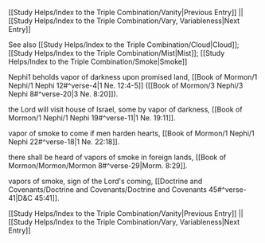 [[Study Helps/Index to the Triple Combination/Vanity|Previous Entry]]  ||  [[Study Helps/Index to the Triple Combination/Vary, Variableness|Next Entry]]

 See also [[Study Helps/Index to the Triple Combination/Cloud|Cloud]]; [[Study Helps/Index to the Triple Combination/Mist|Mist]]; [[Study Helps/Index to the Triple Combination/Smoke|Smoke]]

 Nephi1 beholds vapor of darkness upon promised land, [[Book of Mormon/1 Nephi/1 Nephi 12#^verse-4|1 Ne. 12:4-5]] ([[Book of Mormon/3 Nephi/3 Nephi 8#^verse-20|3 Ne. 8:20]]).

 the Lord will visit house of Israel, some by vapor of darkness, [[Book of Mormon/1 Nephi/1 Nephi 19#^verse-11|1 Ne. 19:11]].

 vapor of smoke to come if men harden hearts, [[Book of Mormon/1 Nephi/1 Nephi 22#^verse-18|1 Ne. 22:18]].

 there shall be heard of vapors of smoke in foreign lands, [[Book of Mormon/Mormon/Mormon 8#^verse-29|Morm. 8:29]].

 vapors of smoke, sign of the Lord's coming, [[Doctrine and Covenants/Doctrine and Covenants/Doctrine and Covenants 45#^verse-41|D&C 45:41]].

[[Study Helps/Index to the Triple Combination/Vanity|Previous Entry]]  ||  [[Study Helps/Index to the Triple Combination/Vary, Variableness|Next Entry]]